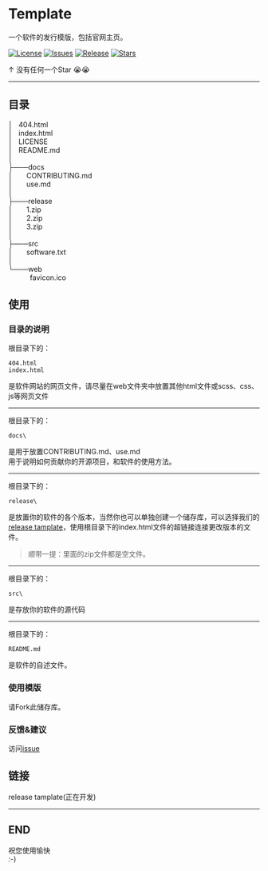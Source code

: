 # Template
一个软件的发行模版，包括官网主页。

[![License](https://img.shields.io/github/license/ZiChenStudio/software-template.svg)](https://github.com/ZiChenStudio/software-template/blob/master/LICENSE)
[![Issues](https://img.shields.io/github/issues/ZiChenStudio/software-template)](https://github.com/ZiChenStudio/software-template/issues)
[![Release](https://img.shields.io/github/release/ZiChenStudio/software-template.svg)](https://github.com/ZiChenStudio/software-template/releases)
[![Stars](https://img.shields.io/github/stars/ZiChenStudio/software-template)](https://github.com/ZiChenStudio/software-template)

$\uparrow$ 没有任何一个Star &#x1F62D;&#x1F62D;

---

## 目录
│&nbsp;&nbsp;&nbsp;404.html<br>
│&nbsp;&nbsp;&nbsp;index.html<br>
│&nbsp;&nbsp;&nbsp;LICENSE<br>
│&nbsp;&nbsp;&nbsp;README.md<br>
│<br>
├───docs<br>
│&nbsp;&nbsp;&nbsp;&nbsp;&nbsp;&nbsp;&nbsp;CONTRIBUTING.md<br>
│&nbsp;&nbsp;&nbsp;&nbsp;&nbsp;&nbsp;&nbsp;use.md<br>
│<br>
├───release<br>
│&nbsp;&nbsp;&nbsp;&nbsp;&nbsp;&nbsp;&nbsp;1.zip<br>
│&nbsp;&nbsp;&nbsp;&nbsp;&nbsp;&nbsp;&nbsp;2.zip<br>
│&nbsp;&nbsp;&nbsp;&nbsp;&nbsp;&nbsp;&nbsp;3.zip<br>
│<br>
├───src<br>
│&nbsp;&nbsp;&nbsp;&nbsp;&nbsp;&nbsp;&nbsp;software.txt<br>
│<br>
└───web<br>
&nbsp;&nbsp;&nbsp;&nbsp;&nbsp;&nbsp;&nbsp;&nbsp;&nbsp;&nbsp;&nbsp;favicon.ico
## 使用
### 目录的说明
根目录下的：

    404.html
    index.html

是软件网站的网页文件，请尽量在web文件夹中放置其他html文件或scss、css、js等网页文件

---

根目录下的：

    docs\

是用于放置CONTRIBUTING.md、use.md<br>
用于说明如何贡献你的开源项目，和软件的使用方法。

---

根目录下的：

    release\

是放置你的软件的各个版本，当然你也可以单独创建一个储存库，可以选择我们的[release tamplate](#链接)，使用根目录下的index.html文件的超链接连接更改版本的文件。

> 顺带一提：里面的zip文件都是空文件。

---

根目录下的：

    src\

是存放你的软件的源代码

---

根目录下的：

    README.md

是软件的自述文件。
### 使用模版
请Fork此储存库。
### 反馈&建议
访问[issue](https://github.com/ZiChenStudio/software-template/issues)
## 链接
release tamplate(正在开发)

---

## END
祝您使用愉快<br>:-)
